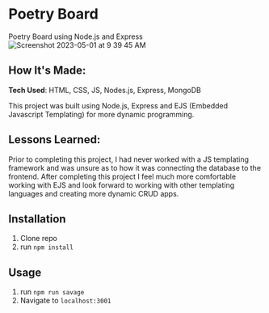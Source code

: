 # Poetry Board 
Poetry Board using Node.js and Express
![Screenshot 2023-05-01 at 9 39 45 AM](https://user-images.githubusercontent.com/76449195/235459550-f35633d7-84b5-46cd-9218-d6dbf906ed40.png)
## How It's Made:
**Tech Used**: HTML, CSS, JS, Nodes.js, Express, MongoDB

This project was built using Node.js, Express and EJS (Embedded Javascript Templating) for more dynamic programming.

## Lessons Learned:

Prior to completing this project, I had never worked with a JS templating framework and was unsure as to how it was connecting the database to the frontend. After completing this project I feel much more comfortable working with EJS and look forward to working with other templating languages and creating more dynamic CRUD apps.
## Installation

1. Clone repo
2. run `npm install`

## Usage

1. run `npm run savage`
2. Navigate to `localhost:3001`
